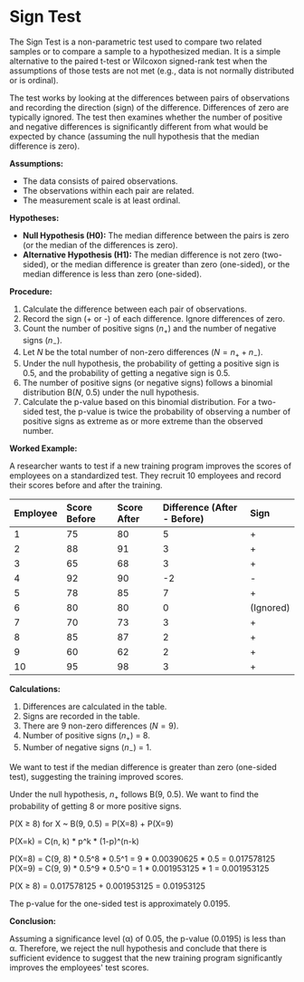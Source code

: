 # Sign Test

The Sign Test is a non-parametric test used to compare two related samples or to compare a sample to a hypothesized median. It is a simple alternative to the paired t-test or Wilcoxon signed-rank test when the assumptions of those tests are not met (e.g., data is not normally distributed or is ordinal).

The test works by looking at the differences between pairs of observations and recording the direction (sign) of the difference. Differences of zero are typically ignored. The test then examines whether the number of positive and negative differences is significantly different from what would be expected by chance (assuming the null hypothesis that the median difference is zero).

**Assumptions:**

*   The data consists of paired observations.
*   The observations within each pair are related.
*   The measurement scale is at least ordinal.

**Hypotheses:**

*   **Null Hypothesis (H0):** The median difference between the pairs is zero (or the median of the differences is zero).
*   **Alternative Hypothesis (H1):** The median difference is not zero (two-sided), or the median difference is greater than zero (one-sided), or the median difference is less than zero (one-sided).

**Procedure:**

1.  Calculate the difference between each pair of observations.
2.  Record the sign (+ or -) of each difference. Ignore differences of zero.
3.  Count the number of positive signs ($n_+$) and the number of negative signs ($n_-$).
4.  Let $N$ be the total number of non-zero differences ($N = n_+ + n_-$).
5.  Under the null hypothesis, the probability of getting a positive sign is 0.5, and the probability of getting a negative sign is 0.5.
6.  The number of positive signs (or negative signs) follows a binomial distribution B($N$, 0.5) under the null hypothesis.
7.  Calculate the p-value based on this binomial distribution. For a two-sided test, the p-value is twice the probability of observing a number of positive signs as extreme as or more extreme than the observed number.

**Worked Example:**

A researcher wants to test if a new training program improves the scores of employees on a standardized test. They recruit 10 employees and record their scores before and after the training.

| Employee | Score Before | Score After | Difference (After - Before) | Sign |
| :------- | :----------- | :---------- | :-------------------------- | :--- |
| 1        | 75           | 80          | 5                           | +    |
| 2        | 88           | 91          | 3                           | +    |
| 3        | 65           | 68          | 3                           | +    |
| 4        | 92           | 90          | -2                          | -    |
| 5        | 78           | 85          | 7                           | +    |
| 6        | 80           | 80          | 0                           | (Ignored) |
| 7        | 70           | 73          | 3                           | +    |
| 8        | 85           | 87          | 2                           | +    |
| 9        | 60           | 62          | 2                           | +    |
| 10       | 95           | 98          | 3                           | +    |

**Calculations:**

1.  Differences are calculated in the table.
2.  Signs are recorded in the table.
3.  There are 9 non-zero differences ($N=9$).
4.  Number of positive signs ($n_+$) = 8.
5.  Number of negative signs ($n_-$) = 1.

We want to test if the median difference is greater than zero (one-sided test), suggesting the training improved scores.

Under the null hypothesis, $n_+$ follows B(9, 0.5). We want to find the probability of getting 8 or more positive signs.

P(X ≥ 8) for X ~ B(9, 0.5) = P(X=8) + P(X=9)

P(X=k) = C(n, k) * p^k * (1-p)^(n-k)

P(X=8) = C(9, 8) * 0.5^8 * 0.5^1 = 9 * 0.00390625 * 0.5 = 0.017578125
P(X=9) = C(9, 9) * 0.5^9 * 0.5^0 = 1 * 0.001953125 * 1 = 0.001953125

P(X ≥ 8) = 0.017578125 + 0.001953125 = 0.01953125

The p-value for the one-sided test is approximately 0.0195.

**Conclusion:**

Assuming a significance level (α) of 0.05, the p-value (0.0195) is less than α. Therefore, we reject the null hypothesis and conclude that there is sufficient evidence to suggest that the new training program significantly improves the employees' test scores.